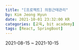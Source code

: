 ```yaml
---
title: "[프로젝트] 의원근태관리"
by: Kim Jeong Hyun
date: 2021-10-01 23:32:00 KR
categories: [교육, bit academy]
tags: [React, SpringBoot]
---
```


2021-08-15 ~ 2021-10-15
